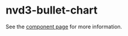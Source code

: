 nvd3-bullet-chart
=================

See the [component page](http://renatoutsch.github.io/poly-nvd3/nvd3-bullet-chart) for more information.
